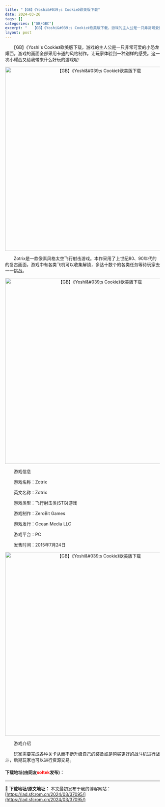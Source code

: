 ```yaml
---
title: "【GB】《Yoshi&#039;s Cookie》欧美版下载"
date: 2024-03-26
tags: []
categories: ["GB/GBC"]
excerpt: "　　【GB】《Yoshi&#039;s Cookie》欧美版下载，游戏的主人公是一只非常可爱的小恐龙耀西。游戏的画面全部采用卡通的风格制作，让玩家体验到一种别样的感受。这一次小耀西又给我带来什么好玩的游戏呢! 　　Zotrix是一款像素风格太空飞行射击游戏。本作采用了上世纪80、90年代的的复古画面，&hellip;"
layout: post
---
```


 <p>　　【GB】《Yoshi&#39;s Cookie》欧美版下载，游戏的主人公是一只非常可爱的小恐龙耀西。游戏的画面全部采用卡通的风格制作，让玩家体验到一种别样的感受。这一次小耀西又给我带来什么好玩的游戏呢!</p> <p align="center"><img align="" border="0" src="https://lad.sfcrom.cn/wp-content/uploads/2024/03/20240326_660286d10bd54.png" width="597" alt="【GB】《Yoshi&amp;#039;s Cookie》欧美版下载" /></p> <p>　　Zotrix是一款像素风格太空飞行射击游戏。本作采用了上世纪80、90年代的的复古画面，游戏中有各类飞机可以收集解锁，多达十数个的各类任务等待玩家去一一挑战。</p> <p align="center"><img align="" border="0" src="https://lad.sfcrom.cn/wp-content/uploads/2024/03/20240326_660286d1e9c7f.png" width="603" alt="【GB】《Yoshi&amp;#039;s Cookie》欧美版下载" /></p> <p>　　游戏信息</p> <p>　　游戏名称：Zotrix</p> <p>　　英文名称：Zotrix</p> <p>　　游戏类型：飞行射击类(STG)游戏</p> <p>　　游戏制作：ZeroBit Games</p> <p>　　游戏发行：Ocean Media LLC</p> <p>　　游戏平台：PC</p> <p>　　发售时间：2015年7月24日</p> <p align="center"><img align="" border="0" src="https://lad.sfcrom.cn/wp-content/uploads/2024/03/20240326_660286d34ff6f.png" width="596" alt="【GB】《Yoshi&amp;#039;s Cookie》欧美版下载" /></p> <p>　　游戏介绍</p> <p>　　玩家需要完成各种关卡从而不断升级自己的装备或是购买更好的战斗机进行战斗，后期玩家也可以进行资源交易。</p> <p><h4>下载地址(由网友<font color="red">soltek</font>发布)：</h4></p> 

---
📖 **下载地址/原文地址：** 本文最初发布于我的博客网站：[https://lad.sfcrom.cn/2024/03/37095/](https://lad.sfcrom.cn/2024/03/37095/)
